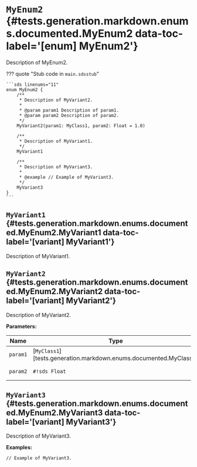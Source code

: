 [//]: # (DO NOT EDIT THIS FILE DIRECTLY. Instead, edit the corresponding stub file and execute `npm run docs:api`.)

# <code class="doc-symbol doc-symbol-enum"></code> `MyEnum2` {#tests.generation.markdown.enums.documented.MyEnum2 data-toc-label='[enum] MyEnum2'}

Description of MyEnum2.

??? quote "Stub code in `main.sdsstub`"

    ```sds linenums="11"
    enum MyEnum2 {
        /**
         * Description of MyVariant2.
         *
         * @param param1 Description of param1.
         * @param param2 Description of param2.
         */
        MyVariant2(param1: MyClass1, param2: Float = 1.0)

        /**
         * Description of MyVariant1.
         */
        MyVariant1

        /**
         * Description of MyVariant3.
         *
         * @example // Example of MyVariant3.
         */
        MyVariant3
    }
    ```

## <code class="doc-symbol doc-symbol-variant"></code> `MyVariant1` {#tests.generation.markdown.enums.documented.MyEnum2.MyVariant1 data-toc-label='[variant] MyVariant1'}

Description of MyVariant1.

## <code class="doc-symbol doc-symbol-variant"></code> `MyVariant2` {#tests.generation.markdown.enums.documented.MyEnum2.MyVariant2 data-toc-label='[variant] MyVariant2'}

Description of MyVariant2.

**Parameters:**

| Name | Type | Description | Default |
|------|------|-------------|---------|
| `param1` | [`MyClass1`][tests.generation.markdown.enums.documented.MyClass1] | Description of param1. | - |
| `param2` | `#!sds Float` | Description of param2. | `#!sds 1.0` |

## <code class="doc-symbol doc-symbol-variant"></code> `MyVariant3` {#tests.generation.markdown.enums.documented.MyEnum2.MyVariant3 data-toc-label='[variant] MyVariant3'}

Description of MyVariant3.

**Examples:**

```sds hl_lines="1"
// Example of MyVariant3.
```
